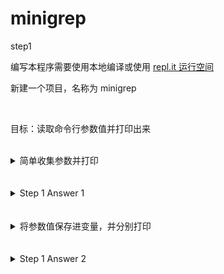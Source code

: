 # minigrep 

step1

编写本程序需要使用本地编译或使用 [repl.it 运行空间](../guessinggame/replit.html)

新建一个项目，名称为 minigrep

<br>

目标：读取命令行参数值并打印出来

<br>
<details>
    <summary>简单收集参数并打印</summary>

导入 std::env ，使用 env::args() 获取命令行参数，并使用 collect() 收集到一个数组中，然后打印出来。

使用 cargo run 和 cargo run test poem.txt 分别测试一下

下面有答案。请尽量自己写出来（或复习 [The book 第十二章](http://120.78.128.153/rustbook/ch12-00-an-io-project.html)）再查看答案。
</details>

<br>
<br>
<details>
    <summary>Step 1 Answer 1</summary>

```rust, no_run
use std::env;

fn main() {
    let args: Vec<String> = env::args().collect();
    println!("{:?}", args);
}
```

</details>


<br>
<br>
<details>
    <summary>将参数值保存进变量，并分别打印</summary>

分别将 搜索词 和 文件名 参数保存到对应的参数。

使用 cargo run test poem.txt 测试一下

</details>

<br>
<br>
<details>
    <summary>Step 1 Answer 2</summary>

```rust, no_run
use std::env;

fn main() {
    let args: Vec<String> = env::args().collect();

    let query = &args[1];
    let filename = &args[2];

    println!("Searching for {}", query);
    println!("In file {}", filename);
}
```

</details>
